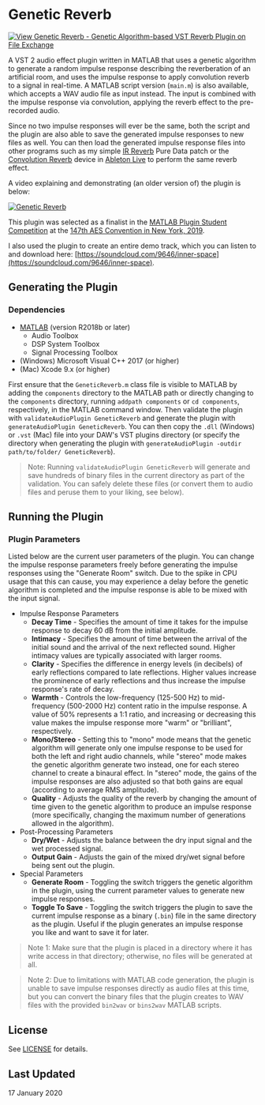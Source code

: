 # Genetic Reverb

[![View Genetic Reverb - Genetic Algorithm-based VST Reverb Plugin on File Exchange](https://www.mathworks.com/matlabcentral/images/matlab-file-exchange.svg)](https://www.mathworks.com/matlabcentral/fileexchange/72437-genetic-reverb-genetic-algorithm-based-vst-reverb-plugin)

A VST 2 audio effect plugin written in MATLAB that uses a genetic algorithm to generate a random impulse response describing the reverberation of an artificial room, and uses the impulse response to apply convolution reverb to a signal in real-time. A MATLAB script version (`main.m`) is also available, which accepts a WAV audio file as input instead. The input is combined with the impulse response via convolution, applying the reverb effect to the pre-recorded audio.

Since no two impulse responses will ever be the same, both the script and the plugin are also able to save the generated impulse responses to new files as well. You can then load the generated impulse response files into other programs such as my simple [IR Reverb](https://github.com/edward-ly/reverb-pd) Pure Data patch or the [Convolution Reverb](https://www.ableton.com/en/packs/convolution-reverb/) device in [Ableton Live](https://www.ableton.com/en/) to perform the same reverb effect.

A video explaining and demonstrating (an older version of) the plugin is below:

[![Genetic Reverb](http://img.youtube.com/vi/Ef1d6nr7TqE/0.jpg)](http://www.youtube.com/watch?v=Ef1d6nr7TqE "Genetic Reverb")

This plugin was selected as a finalist in the [MATLAB Plugin Student Competition](http://www.aes.org/students/awards/mpsc/) at the [147th AES Convention in New York, 2019](http://www.aes.org/events/147/).

I also used the plugin to create an entire demo track, which you can listen to and download here: [https://soundcloud.com/9646/inner-space](https://soundcloud.com/9646/inner-space).

## Generating the Plugin

### Dependencies

- [MATLAB](https://www.mathworks.com/) (version R2018b or later)
  - Audio Toolbox
  - DSP System Toolbox
  - Signal Processing Toolbox
- (Windows) Microsoft Visual C++ 2017 (or higher)
- (Mac) Xcode 9.x (or higher)

First ensure that the `GeneticReverb.m` class file is visible to MATLAB by adding the `components` directory to the MATLAB path or directly changing to the `components` directory, running `addpath components` or `cd components`, respectively, in the MATLAB command window. Then validate the plugin with `validateAudioPlugin GeneticReverb` and generate the plugin with `generateAudioPlugin GeneticReverb`. You can then copy the `.dll` (Windows) or `.vst` (Mac) file into your DAW's VST plugins directory (or specify the directory when generating the plugin with `generateAudioPlugin -outdir path/to/folder/ GeneticReverb`).

> Note: Running `validateAudioPlugin GeneticReverb` will generate and save hundreds of binary files in the current directory as part of the validation. You can safely delete these files (or convert them to audio files and peruse them to your liking, see below).

## Running the Plugin

### Plugin Parameters

Listed below are the current user parameters of the plugin. You can change the impulse response parameters freely before generating the impulse responses using the "Generate Room" switch. Due to the spike in CPU usage that this can cause, you may experience a delay before the genetic algorithm is completed and the impulse response is able to be mixed with the input signal.

- Impulse Response Parameters
  - **Decay Time** - Specifies the amount of time it takes for the impulse response to decay 60 dB from the initial amplitude.
  - **Intimacy** - Specifies the amount of time between the arrival of the initial sound and the arrival of the next reflected sound. Higher intimacy values are typically associated with larger rooms.
  - **Clarity** - Specifies the difference in energy levels (in decibels) of early reflections compared to late reflections. Higher values increase the prominence of early reflections and thus increase the impulse response's rate of decay.
  - **Warmth** - Controls the low-frequency (125-500 Hz) to mid-frequency (500-2000 Hz) content ratio in the impulse response. A value of 50% represents a 1:1 ratio, and increasing or decreasing this value makes the impulse response more "warm" or "brilliant", respectively.
  - **Mono/Stereo** - Setting this to "mono" mode means that the genetic algorithm will generate only one impulse response to be used for both the left and right audio channels, while "stereo" mode makes the genetic algorithm generate two instead, one for each stereo channel to create a binaural effect. In "stereo" mode, the gains of the impulse responses are also adjusted so that both gains are equal (according to average RMS amplitude).
  - **Quality** - Adjusts the quality of the reverb by changing the amount of time given to the genetic algorithm to produce an impulse response (more specifically, changing the maximum number of generations allowed in the algorithm).
- Post-Processing Parameters
  - **Dry/Wet** - Adjusts the balance between the dry input signal and the wet processed signal.
  - **Output Gain** - Adjusts the gain of the mixed dry/wet signal before being sent out the plugin.
- Special Parameters
  - **Generate Room** - Toggling the switch triggers the genetic algorithm in the plugin, using the current parameter values to generate new impulse responses.
  - **Toggle To Save** - Toggling the switch triggers the plugin to save the current impulse response as a binary (`.bin`) file in the same directory as the plugin. Useful if the plugin generates an impulse response you like and want to save it for later.

> Note 1: Make sure that the plugin is placed in a directory where it has write access in that directory; otherwise, no files will be generated at all.

> Note 2: Due to limitations with MATLAB code generation, the plugin is unable to save impulse responses directly as audio files at this time, but you can convert the binary files that the plugin creates to WAV files with the provided `bin2wav` or `bins2wav` MATLAB scripts.

## License

See [LICENSE](./LICENSE) for details.

## Last Updated

17 January 2020

